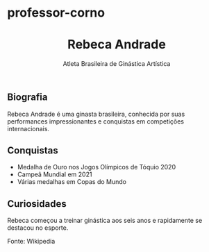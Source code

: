 # professor-corno
<!DOCTYPE html>
<html lang="pt-BR">
<head>
    <meta charset="UTF-8">
    <meta name="viewport" content="width=device-width, initial-scale=1.0">
    <link rel="stylesheet" href="style.css">
    <title>Rebeca Andrade</title>
</head>
<body>
    <header>
        <h1>Rebeca Andrade</h1>
        <p>Atleta Brasileira de Ginástica Artística</p>
    </header>
    <main>
        <section>
            <h2>Biografia</h2>
            <p>Rebeca Andrade é uma ginasta brasileira, conhecida por suas performances impressionantes e conquistas em competições internacionais.</p>
        </section>
        <section>
            <h2>Conquistas</h2>
            <ul>
                <li>Medalha de Ouro nos Jogos Olímpicos de Tóquio 2020</li>
                <li>Campeã Mundial em 2021</li>
                <li>Várias medalhas em Copas do Mundo</li>
            </ul>
        </section>
        <section>
            <h2>Curiosidades</h2>
            <p>Rebeca começou a treinar ginástica aos seis anos e rapidamente se destacou no esporte.</p>
        </section>
    </main>
    <footer>
        <p>Fonte: Wikipedia</p>
    </footer>
</body>
</html>

